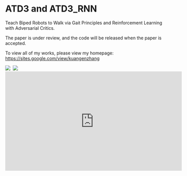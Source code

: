 # ATD3 and ATD3_RNN
Teach Biped Robots to Walk via Gait Principles and Reinforcement Learning with Adversarial Critics.

The paper is under review, and the code will be released when the paper is accepted. 

To view all of my works, please view my homepage: https://sites.google.com/view/kuangenzhang

<kbd>
  <img src="Atlas_video.gif">
</kbd>

<kbd>
  <img src="Roboschool_video.gif">
</kbd>

<iframe width="560" height="315" src="https://www.youtube.com/embed/OAZVK5B0ZxQ" frameborder="0" allow="accelerometer; autoplay; encrypted-media; gyroscope; picture-in-picture" allowfullscreen></iframe>

